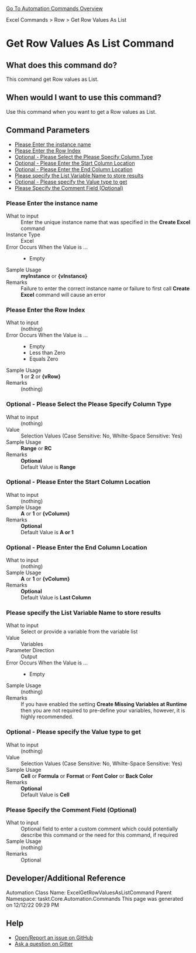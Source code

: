 <!--TITLE: Get Row Values As List Command -->
<!-- SUBTITLE: a command in the Excel Commands group. -->
[Go To Automation Commands Overview](/automation-commands.md)


Excel Commands &gt; Row &gt; Get Row Values As List


# Get Row Values As List Command


## What does this command do?
This command get Row values as List.


## When would I want to use this command?
Use this command when you want to get a Row values as List.


## Command Parameters
- [Please Enter the instance name](#param_0)
- [Please Enter the Row Index](#param_1)
- [Optional - Please Select the Please Specify Column Type](#param_2)
- [Optional - Please Enter the Start Column Location](#param_3)
- [Optional - Please Enter the End Column Location](#param_4)
- [Please specify the List Variable Name to store results](#param_5)
- [Optional - Please specify the Value type to get](#param_6)
- [Please Specify the Comment Field (Optional)](#param_7)


<a id="param_0"></a>
### Please Enter the instance name


<dl>
<dt>What to input</dt><dd>Enter the unique instance name that was specified in the <strong>Create Excel</strong> command</dd>
<dt>Instance Type</dt><dd>Excel</dd>
<dt>Error Occurs When the Value is ...</dt><dd><ul>
<li>Empty</li>
</ul></dd><dt>Sample Usage</dt><dd><strong>myInstance</strong> or <strong>{vInstance}</strong></dd>
<dt>Remarks</dt><dd>Failure to enter the correct instance name or failure to first call <strong>Create Excel</strong> command will cause an error</dd>
</dl>




<a id="param_1"></a>
### Please Enter the Row Index


<dl>
<dt>What to input</dt><dd>(nothing)</dd>
<dt>Error Occurs When the Value is ...</dt><dd><ul>
<li>Empty</li>
<li>Less than Zero</li>
<li>Equals Zero</li>
</ul></dd><dt>Sample Usage</dt><dd><strong>1</strong> or <strong>2</strong> or <strong>{vRow}</strong></dd>
<dt>Remarks</dt><dd>(nothing)</dd>
</dl>




<a id="param_2"></a>
### Optional - Please Select the Please Specify Column Type


<dl>
<dt>What to input</dt><dd>(nothing)</dd>
<dt>Value</dt><dd>Selection Values (Case Sensitive: No, Whilte-Space Sensitive: Yes)</dd>
<dt>Sample Usage</dt><dd><strong>Range</strong> or  <strong>RC</strong></dd>
<dt>Remarks</dt><dd><strong>Optional</strong><br>Default Value is <strong>Range</strong></dd>
</dl>




<a id="param_3"></a>
### Optional - Please Enter the Start Column Location


<dl>
<dt>What to input</dt><dd>(nothing)</dd>
<dt>Sample Usage</dt><dd><strong>A</strong> or <strong>1</strong> or <strong>{vColumn}</strong></dd>
<dt>Remarks</dt><dd><strong>Optional</strong><br>Default Value is <strong>A or 1</strong></dd>
</dl>




<a id="param_4"></a>
### Optional - Please Enter the End Column Location


<dl>
<dt>What to input</dt><dd>(nothing)</dd>
<dt>Sample Usage</dt><dd><strong>A</strong> or <strong>1</strong> or <strong>{vColumn}</strong></dd>
<dt>Remarks</dt><dd><strong>Optional</strong><br>Default Value is <strong>Last Column</strong></dd>
</dl>




<a id="param_5"></a>
### Please specify the List Variable Name to store results


<dl>
<dt>What to input</dt><dd>Select or provide a variable from the variable list</dd>
<dt>Value</dt><dd>Variables</dd>
<dt>Parameter Direction</dt><dd>Output</dd><dt>Error Occurs When the Value is ...</dt><dd><ul>
<li>Empty</li>
</ul></dd><dt>Sample Usage</dt><dd>(nothing)</dd>
<dt>Remarks</dt><dd>If you have enabled the setting <strong>Create Missing Variables at Runtime</strong> then you are not required to pre-define your variables, however, it is highly recommended.</dd>
</dl>




<a id="param_6"></a>
### Optional - Please specify the Value type to get


<dl>
<dt>What to input</dt><dd>(nothing)</dd>
<dt>Value</dt><dd>Selection Values (Case Sensitive: No, Whilte-Space Sensitive: Yes)</dd>
<dt>Sample Usage</dt><dd><strong>Cell</strong> or  <strong>Formula</strong> or  <strong>Format</strong> or  <strong>Font Color</strong> or  <strong>Back Color</strong></dd>
<dt>Remarks</dt><dd><strong>Optional</strong><br>Default Value is <strong>Cell</strong></dd>
</dl>




<a id="param_7"></a>
### Please Specify the Comment Field (Optional)


<dl>
<dt>What to input</dt><dd>Optional field to enter a custom comment which could potentially describe this command or the need for this command, if required</dd>
<dt>Sample Usage</dt><dd>(nothing)</dd>
<dt>Remarks</dt><dd>Optional</dd>
</dl>




## Developer/Additional Reference
Automation Class Name: ExcelGetRowValuesAsListCommand
Parent Namespace: taskt.Core.Automation.Commands
This page was generated on 12/12/22 09:29 PM


## Help
- [Open/Report an issue on GitHub](https://github.com/rcktrncn/taskt/issues/new)
- [Ask a question on Gitter](https://gitter.im/taskt-rpa/Lobby)
